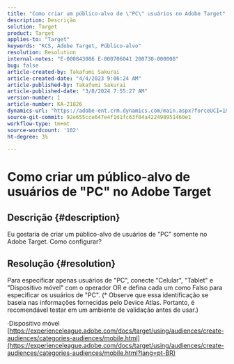 ```yaml
---
title: "Como criar um público-alvo de \"PC\" usuários no Adobe Target"
description: Descrição
solution: Target
product: Target
applies-to: "Target"
keywords: "KCS, Adobe Target, Público-alvo"
resolution: Resolution
internal-notes: "E-000843086 E-000706041 200730-000008"
bug: false
article-created-by: Takafumi Sakurai
article-created-date: "4/4/2023 9:06:24 AM"
article-published-by: Takafumi Sakurai
article-published-date: "3/8/2024 7:55:27 AM"
version-number: 1
article-number: KA-21826
dynamics-url: "https://adobe-ent.crm.dynamics.com/main.aspx?forceUCI=1&pagetype=entityrecord&etn=knowledgearticle&id=e3ecdcf4-c7d2-ed11-a7c7-6045bd006ce9"
source-git-commit: 92e655cce647e4f1d1fc63f04a422498951460e1
workflow-type: tm+mt
source-wordcount: '102'
ht-degree: 3%

---
```


# Como criar um público-alvo de usuários de &quot;PC&quot; no Adobe Target

## Descrição {#description}

Eu gostaria de criar um público-alvo de usuários de &quot;PC&quot; somente no Adobe Target. Como configurar?

## Resolução {#resolution}


Para especificar apenas usuários de &quot;PC&quot;, conecte &quot;Celular&quot;, &quot;Tablet&quot; e &quot;Dispositivo móvel&quot; com o operador OR e defina cada um como Falso para especificar os usuários de &quot;PC&quot;. (\* Observe que essa identificação se baseia nas informações fornecidas pelo Device Atlas. Portanto, é recomendável testar em um ambiente de validação antes de usar.)

·Dispositivo móvel
[https://experienceleague.adobe.com/docs/target/using/audiences/create-audiences/categories-audiences/mobile.html](https://experienceleague.adobe.com/docs/target/using/audiences/create-audiences/categories-audiences/mobile.html?lang=pt-BR)


